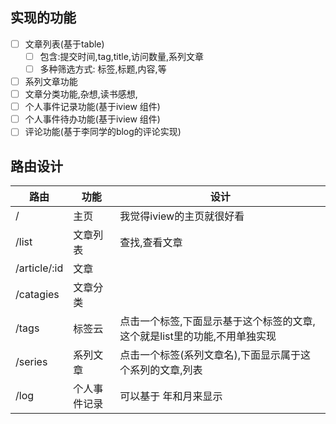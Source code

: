 ## 实现的功能

 - [ ] 文章列表(基于table)
   - [ ] 包含:提交时间,tag,title,访问数量,系列文章
   - [ ] 多种筛选方式: 标签,标题,内容,等
 - [ ] 系列文章功能
 - [ ] 文章分类功能,杂想,读书感想,
 - [ ] 个人事件记录功能(基于iview 组件)
 - [ ] 个人事件待办功能(基于iview 组件)
 - [ ] 评论功能(基于李同学的blog的评论实现)

## 路由设计

| 路由         | 功能         | 设计                                                                      |
|--------------|--------------|---------------------------------------------------------------------------|
| /            | 主页         | 我觉得iview的主页就很好看                                                 |
| /list        | 文章列表     | 查找,查看文章                                                             |
| /article/:id | 文章         |                                                                           |
| /catagies    | 文章分类     |                                                                           |
| /tags        | 标签云       | 点击一个标签,下面显示基于这个标签的文章,这个就是list里的功能,不用单独实现 |
| /series      | 系列文章     | 点击一个标签(系列文章名),下面显示属于这个系列的文章,列表                  |
| /log         | 个人事件记录 | 可以基于 年和月来显示                                                     |
